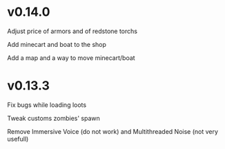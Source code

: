 # v0.14.0

Adjust price of armors and of redstone torchs

Add minecart and boat to the shop

Add a map and a way to move minecart/boat

# v0.13.3

Fix bugs while loading loots

Tweak customs zombies' spawn

Remove Immersive Voice (do not work) and Multithreaded Noise (not very usefull)
